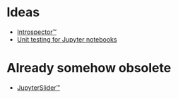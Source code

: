 # Ideas

* [Introspector™](introspector/README.md)
* [Unit testing for Jupyter notebooks](http://blog.snapdragon.cc/2016/01/02/unit-testing-for-jupyter-ipython-notebooks/)

# Already somehow obsolete

* [JupyterSlider™](jupyter_slider/README.md)
